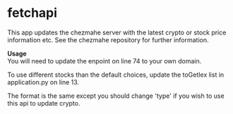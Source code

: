 # fetchapi
This app updates the chezmahe server with the latest crypto or stock price information etc. See 
the chezmahe repository for further information.  
  
**Usage**  
You will need to update the enpoint on line 74 to your own domain.  

To use different stocks than the default choices, update the toGetIex list in application.py on 
line 13.  

The format is the same except you should change 'type' if you wish to use this api to update crypto.

